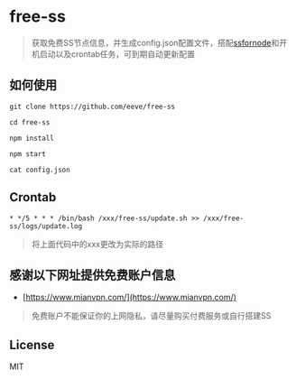# free-ss

> 获取免费SS节点信息，并生成config.json配置文件，搭配[ssfornode](https://github.com/shadowsocks/shadowsocks-nodejs)和开机启动以及crontab任务，可到期自动更新配置

## 如何使用

`git clone https://github.com/eeve/free-ss`

`cd free-ss`

`npm install`

`npm start`

`cat config.json`


## Crontab

`* */5 * * * /bin/bash /xxx/free-ss/update.sh >> /xxx/free-ss/logs/update.log`

 > 将上面代码中的xxx更改为实际的路径


## 感谢以下网址提供免费账户信息
 - [https://www.mianvpn.com/](https://www.mianvpn.com/)

 > 免费账户不能保证你的上网隐私，请尽量购买付费服务或自行搭建SS

## License

MIT
